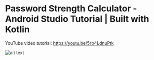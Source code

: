 # Password Strength Calculator - Android Studio Tutorial | Built with Kotlin
YouTube video tutorial: https://youtu.be/5rb4LdnuPtk

![alt text](https://i.postimg.cc/vZyBzRpj/passwd.png)
